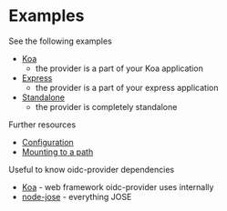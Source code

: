 # Examples

See the following examples

- [Koa](/example/koa.js)
  - the provider is a part of your Koa application
- [Express](/example/express.js)
  - the provider is a part of your express application
- [Standalone](/example/standalone.js)
  - the provider is completely standalone

Further resources

- [Configuration](/docs/configuration.md)
- [Mounting to a path](/docs/configuration.md#mounting-oidc-provider)

Useful to know oidc-provider dependencies
- [Koa](https://koajs.com/) - web framework oidc-provider uses internally
- [node-jose](https://github.com/cisco/node-jose) - everything JOSE
